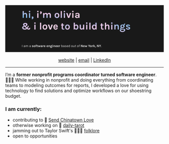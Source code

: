 <img src="https://github.com/oliviasztanga/oliviasztanga/blob/master/github-header.png?raw=true" alt="banner that says 'Hi, I'm Olivia & I love to build things. I'm a software engineer based out of New York, NY.'">
<p align="center">
  <a href="https://oliviasztanga.com/">website</a> | 
  <a href="mailto:me@oliviasztanga.com">email</a> |
  <a href="https://linkedin.com/in/oliviasztanga/">LinkedIn</a>
</p>

---


<p>
I’m a <b>former nonprofit programs coordinator turned software engineer</b>. 👩🏼‍💻 While working in nonprofit and doing everything from coordinating teams to modeling outcomes for reports, I developed a love for using technology to find solutions and optimize workflows on our shoestring budget.
</p>

### I am currently:
* contributing to 🌺 [Send Chinatown Love](https://www.sendchinatownlove.com/)
* otherwise working on 🔮 [daily-tarot](https://github.com/oliviasztanga/daily-tarot)
* jamming out to Taylor Swift's 🧚🏻‍♀️ [folklore](https://open.spotify.com/album/2fenSS68JI1h4Fo296JfGr)
* open to opportunities

